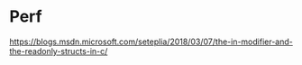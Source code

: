 # Perf

https://blogs.msdn.microsoft.com/seteplia/2018/03/07/the-in-modifier-and-the-readonly-structs-in-c/

